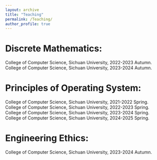 ```yaml
---
layout: archive
title: "Teaching"
permalink: /Teaching/
author_profile: true
---
```

Discrete Mathematics:
=======
College of Computer Science, Sichuan University, 2022-2023 Autumn.<br>
College of Computer Science, Sichuan University, 2023-2024 Autumn.

Principles of Operating System:
=======
College of Computer Science, Sichuan University, 2021-2022 Spring.<br>
College of Computer Science, Sichuan University, 2022-2023 Spring.<br>
College of Computer Science, Sichuan University, 2023-2024 Spring.<br>
College of Computer Science, Sichuan University, 2024-2025 Spring.

Engineering Ethics:
=======
College of Computer Science, Sichuan University, 2023-2024 Autumn.
